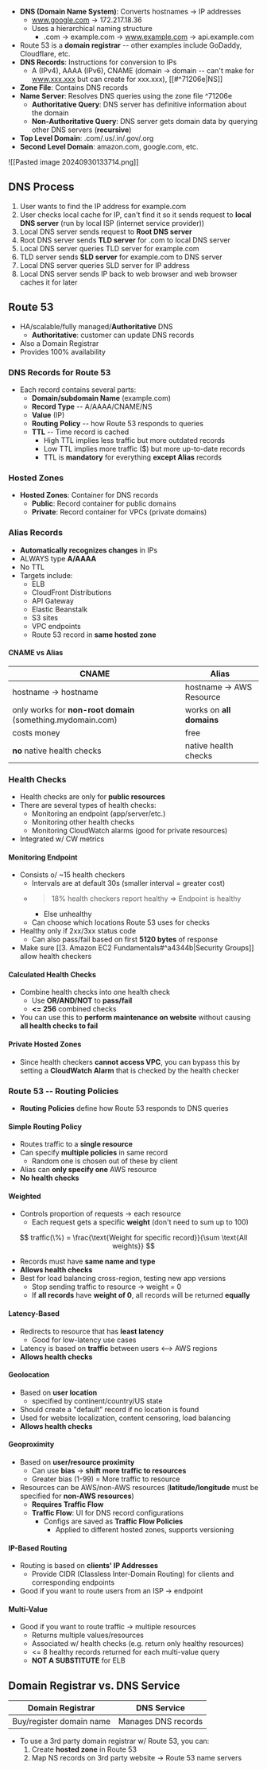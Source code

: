 - **DNS (Domain Name System)**: Converts hostnames -> IP addresses
	- www.google.com -> 172.217.18.36
	- Uses a hierarchical naming structure
		- .com -> example.com -> www.example.com -> api.example.com
- Route 53 is a **domain registrar** -- other examples include GoDaddy, Cloudflare, etc. 
- **DNS Records**: Instructions for conversion to IPs 
	- A (IPv4), AAAA (IPv6), CNAME (domain -> domain -- can't make for www.xxx.xxx but can create for xxx.xxx), [[#^71206e|NS]]
- **Zone File**: Contains DNS records
- **Name Server**: Resolves DNS queries using the zone file ^71206e
	- **Authoritative Query**: DNS server has definitive information about the domain
	- **Non-Authoritative Query**: DNS server gets domain data by querying other DNS servers (**recursive**)
- **Top Level Domain**: .com/.us/.in/.gov/.org
- **Second Level Domain**: amazon.com, google.com, etc.

![[Pasted image 20240930133714.png]]

## DNS Process

1. User wants to find the IP address for example.com 
2. User checks local cache for IP, can't find it so it sends request to **local DNS server** (run by local ISP (internet service provider))
3. Local DNS server sends request to **Root DNS server**
4. Root DNS server sends **TLD server** for .com to local DNS server
5. Local DNS server queries TLD server for example.com 
6. TLD server sends **SLD server** for example.com to DNS server
7. Local DNS server queries SLD server for IP address
8. Local DNS server sends IP back to web browser and web browser caches it for later

## Route 53

- HA/scalable/fully managed/**Authoritative** DNS 
	- **Authoritative**: customer can update DNS records
- Also a Domain Registrar
- Provides 100% availability

### DNS Records for Route 53

- Each record contains several parts: 
	- **Domain/subdomain Name** (example.com)
	- **Record Type** -- A/AAAA/CNAME/NS
	- **Value** (IP)
	- **Routing Policy** -- how Route 53 responds to queries
	- **TTL** -- Time record is cached
		- High TTL implies less traffic but more outdated records
		- Low TTL implies more traffic ($) but more up-to-date records
		- TTL is **mandatory** for everything **except Alias** records

### Hosted Zones

- **Hosted Zones**: Container for DNS records
	- **Public**: Record container for public domains 
	- **Private**: Record container for VPCs (private domains)

### Alias Records

- **Automatically recognizes changes** in IPs
- ALWAYS type **A/AAAA**
- No TTL
- Targets include:
	- ELB
	- CloudFront Distributions
	- API Gateway
	- Elastic Beanstalk
	- S3 sites
	- VPC endpoints
	- Route 53 record in **same hosted zone**

#### CNAME vs Alias

| CNAME                                                       | Alias                    |
| ----------------------------------------------------------- | ------------------------ |
| hostname -> hostname                                        | hostname -> AWS Resource |
| only works for **non-root domain** (something.mydomain.com) | works on **all domains** |
| costs money                                                 | free                     |
| **no** native health checks                                 | native health checks     |

### Health Checks 

- Health checks are only for **public resources**
- There are several types of health checks: 
	- Monitoring an endpoint (app/server/etc.)
	- Monitoring other health checks
	- Monitoring CloudWatch alarms (good for private resources)
- Integrated w/ CW metrics

#### Monitoring Endpoint

- Consists o/ ~15 health checkers
	- Intervals are at default 30s (smaller interval = greater cost)
	- >18% health checkers report healthy => Endpoint is healthy
		- Else unhealthy
	- Can choose which locations Route 53 uses for checks
- Healthy only if 2xx/3xx status code
	- Can also pass/fail based on first **5120 bytes** of response
- Make sure [[3. Amazon EC2 Fundamentals#^a4344b|Security Groups]] allow health checkers

#### Calculated Health Checks

- Combine health checks into one health check
	- Use **OR/AND/NOT** to **pass/fail** 
	- **<= 256** combined checks
- You can use this to **perform maintenance on website** without causing **all health checks to fail**

#### Private Hosted Zones

- Since health checkers **cannot access VPC**, you can bypass this by setting a **CloudWatch Alarm** that is checked by the health checker

### Route 53 -- Routing Policies 

- **Routing Policies** define how Route 53 responds to DNS queries

#### Simple Routing Policy

- Routes traffic to a **single resource**
- Can specify **multiple policies** in same record
	- Random one is chosen out of these by client
- Alias can **only specify one** AWS resource
- **No health checks**

#### Weighted

- Controls proportion of requests -> each resource 
	- Each request gets a specific **weight** (don't need to sum up to 100)

$$
traffic(\%) = \frac{\text{Weight for specific record}}{\sum \text{All weights}}
$$
- Records must have **same name and type**
- **Allows health checks**
- Best for load balancing cross-region, testing new app versions
	- Stop sending traffic to resource -> weight = 0
	- If **all records** have **weight of 0**, all records will be returned **equally**

#### Latency-Based 

- Redirects to resource that has **least latency**
	- Good for low-latency use cases 
- Latency is based on **traffic** between users <--> AWS regions
- **Allows health checks**

#### Geolocation 

- Based on **user location**
	- specified by continent/country/US state
- Should create a "default" record if no location is found
- Used for website localization, content censoring, load balancing
- **Allows health checks**

#### Geoproximity

- Based on **user/resource proximity**
	- Can use **bias** -> **shift more traffic to resources**
	- Greater bias (1-99) = More traffic to resource
- Resources can be AWS/non-AWS resources (**latitude/longitude** must be specified for **non-AWS resources**)
	- **Requires Traffic Flow**
	- **Traffic Flow**: UI for DNS record configurations
		- Configs are saved as **Traffic Flow Policies**
			- Applied to different hosted zones, supports versioning

#### IP-Based Routing

- Routing is based on **clients' IP Addresses**
	- Provide CIDR (Classless Inter-Domain Routing) for clients and corresponding endpoints
- Good if you want to route users from an ISP -> endpoint

#### Multi-Value 

- Good if you want to route traffic -> multiple resources
	- Returns multiple values/resources
	- Associated w/ health checks (e.g. return only healthy resources)
	- <= 8 healthy records returned for each multi-value query
	- **NOT A SUBSTITUTE** for ELB

## Domain Registrar vs. DNS Service

| Domain Registrar         | DNS Service         |
| ------------------------ | ------------------- |
| Buy/register domain name | Manages DNS records |

- To use a 3rd party domain registrar w/ Route 53, you can: 
	1. Create **hosted zone** in Route 53
	2. Map NS records on 3rd party website -> Route 53 name servers